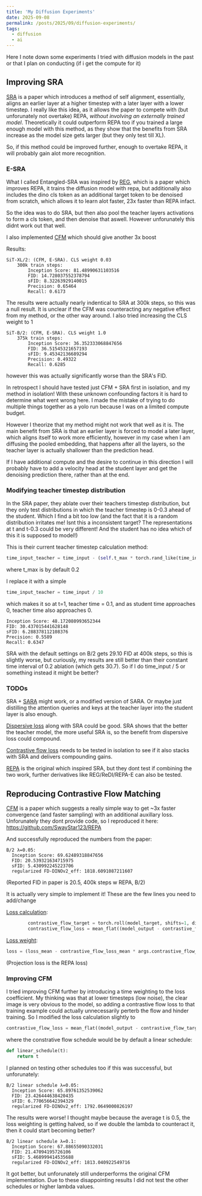 ```yaml
---
title: 'My Diffusion Experiments'
date: 2025-09-08
permalink: /posts/2025/09/diffusion-experiments/
tags:
  - diffusion
  - ai
---
```


Here I note down some experiments I tried with diffusion models in the past or that I plan on conducting (if i get the compute for it)


## Improving SRA

[SRA](https://vvvvvjdy.github.io/sra) is a paper which introduces a method of self alignment, essentially, aligns an earlier layer at a higher timestep with a later layer with a lower timestep. I really like this idea, as it allows the paper to compete with (but unforunately not overtake) REPA, *without involving an externally trained model*. Theoretically it could outperform REPA too if you trained a large enough model with this method, as they show that the benefits from SRA increase as the model size gets larger (but they only test till XL).

So, if this method could be improved further, enough to overtake REPA, it will probably gain alot more recognition.

### E-SRA

What I called Entangled-SRA was inspired by [REG](https://github.com/Martinser/REG), which is a paper which improves REPA, it trains the diffusion model with repa, but additionally also includes the dino cls token as an additional target token to be denoised from scratch, which allows it to learn alot faster, 23x faster than REPA infact. 

So the idea was to do SRA, but then also pool the teacher layers activations to form a cls token, and then denoise that aswell. However unforunately this didnt work out that well.

I also implemented [CFM](https://github.com/gstoica27/DeltaFM) which should give another 3x boost

Results:

```
SiT-XL/2: (CFM, E-SRA). CLS weight 0.03
    300k train steps:
        Inception Score: 81.48990631103516
        FID: 14.728037552378794
        sFID: 8.32263929140015
        Precision: 0.65464
        Recall: 0.6173
```
The results were actually nearly indentical to SRA at 300k steps, so this was a null result. It is unclear if the CFM was counteracting any negative effect from my method, or the other way around. I also tried increasing the CLS weight to 1

```
SiT-B/2: (CFM, E-SRA). CLS weight 1.0
    375k train steps:
        Inception Score: 36.352333068847656
        FID: 36.51545321657193
        sFID: 9.45342136689294
        Precision: 0.49322
        Recall: 0.6285
```
however this was actually significantly worse than the SRA's FID.

In retrospect I should have tested just CFM + SRA first in isolation, and my method in isolation! With these unknown confounding factors it is hard to determine what went wrong here. I made the mistake of trying to do multiple things together as a yolo run because I was on a limited compute budget.

However I theorize that my method might not work that well as it is. The main benefit from SRA is that an earlier layer is forced to model a later layer, which aligns itself to work more efficiently, however in my case when I am diffusing the pooled embedding, that happens after all the layers, so the teacher layer is actually shallower than the prediction head.

If I have additional compute and the desire to continue in this direction I will probably have to add a velocity head at the student layer and get the denoising prediction there, rather than at the end.

### Modifying teacher timestep distribution

In the SRA paper, they ablate over their teachers timestep distribution, but they only test distributions in which the teacher timestep is 0-0.3 ahead of the student. Which I find a bit too low (and the fact that it is a random distribution irritates me! Isnt this a inconsistent target? The representations at t and t-0.3 could be very different! And the student has no idea which of this it is supposed to model!)

This is their current teacher timestep calculation method: 
```python
time_input_teacher = time_input - (self.t_max * torch.rand_like(time_input))
```
where t_max is by default 0.2

I replace it with a simple

```python
time_input_teacher = time_input / 10
```
which makes it so at t=1, teacher time = 0.1, and as student time approaches 0, teacher time also approaches 0.

```
Inception Score: 48.172080993652344
FID: 30.437015441628148
sFID: 6.288378112108376
Precision: 0.5589
Recall: 0.6347
```

SRA with the default settings on B/2 gets 29.10 FID at 400k steps, so this is slightly worse, but curiously, my results are still better than their constant time interval of 0.2 ablation (which gets 30.7). So if I do time_input / 5 or something instead it might be better?

### TODOs

SRA + [SARA](https://arxiv.org/abs/2503.08253) might work, or a modified version of SARA. Or maybe just distilling the attention queries and keys at the teacher layer into the student layer is also enough.

[Dispersive loss](https://arxiv.org/abs/2506.09027) along with SRA could be good. SRA shows that the better the teacher model, the more useful SRA is, so the benefit from dispersive loss could compound.

[Contrastive flow loss](https://github.com/gstoica27/DeltaFM) needs to be tested in isolation to see if it also stacks with SRA and delivers compounding gains.

[REPA](https://github.com/sihyun-yu/REPA) is the original which inspired SRA, but they dont test if combining the two work, further derivatives like REG/ReDI/REPA-E can also be tested.


## Reproducing Contrastive Flow Matching

[CFM](https://github.com/gstoica27/DeltaFM) is a paper which suggests a really simple way to get ~3x faster convergence (and faster sampling) with an additional auxillary loss. Unforunately they dont provide code, so I reproduced it here: https://github.com/SwayStar123/REPA

And successfully reproduced the numbers from the paper:

```
B/2 λ=0.05: 
  Inception Score: 69.62489318847656
  FID: 20.539321634715975
  sFID: 5.430992245223706
  regularized FD-DINOv2_eff: 1818.6091087211607
```

(Reported FID in paper is 20.5, 400k steps w REPA, B/2)

It is actually very simple to implement it! These are the few lines you need to add/change

[Loss calculation](https://github.com/SwayStar123/REPA/blob/5706326b92aeaa2ff5cc65bcf4705ec0516be1bd/loss.py#L90):
```python
        contrastive_flow_target = torch.roll(model_target, shifts=1, dims=0)
        contrastive_flow_loss = mean_flat((model_output - contrastive_flow_target) ** 2)
```
[Loss weight](https://github.com/SwayStar123/REPA/blob/5706326b92aeaa2ff5cc65bcf4705ec0516be1bd/train.py#L348):
```python
loss = (loss_mean - contrastive_flow_loss_mean * args.contrastive_flow_coeff) + proj_loss_mean * args.proj_coeff
```
(Projection loss is the REPA loss)

### Improving CFM

I tried improving CFM further by introducing a time weighting to the loss coefficient. My thinking was that at lower timesteps (low noise), the clear image is very obvious to the model, so adding a contrastive flow loss to that training example could actually unnecessarily perterb the flow and hinder training. So I modified the loss calculation slightly to
```python
contrastive_flow_loss = mean_flat((model_output - contrastive_flow_target) ** 2) * self.contrastive_flow_schedule(time_input)
```
where the constrative flow schedule would be by default a linear schedule:
```python
def linear_schedule(t):
    return t
```

I planned on testing other schedules too if this was successful, but unforunately:

```
B/2 linear schedule λ=0.05:
  Inception Score: 65.89761352539062
  FID: 23.426444638420435
  sFID: 6.770656642394329
  regularized FD-DINOv2_eff: 1792.0649000826197
```
The results were worse! I thought maybe because the average t is 0.5, the loss weighting is getting halved, so if we double the lambda to counteract it, then it could start becoming better?

```
B/2 linear schedule λ=0.1:
  Inception Score: 67.88655090332031
  FID: 21.47094195726106
  sFID: 5.468999414535688
  regularized FD-DINOv2_eff: 1813.040922549716
```

It got better, but unforunately still underperforms the original CFM implementation. Due to these disappointing results I did not test the other schedules or higher lambda values.
